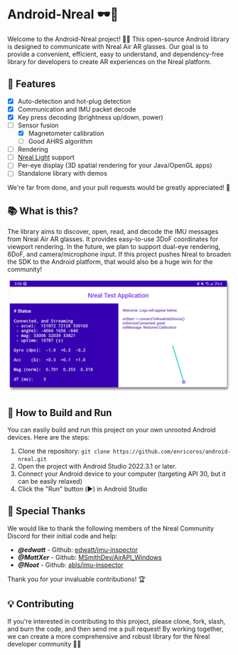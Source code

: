 # Android-Nreal 🕶️📱

Welcome to the Android-Nreal project! 🎉👋 This open-source Android library is designed to
communicate with Nreal Air AR glasses. Our goal is to provide a convenient,
efficient, easy to understand, and dependency-free library for developers to create AR
experiences on the Nreal platform.

## 🌟 Features

- [x] Auto-detection and hot-plug detection
- [x] Communication and IMU packet decode
- [x] Key press decoding (brightness up/down, power)
- [ ] Sensor fusion
  - [x] Magnetometer calibration
  - [ ] Good AHRS algorithm
- [ ] Rendering
- [ ] [Nreal Light](https://www.nreal.ai/light/) support
- [ ] Per-eye display (3D spatial rendering for your Java/OpenGL apps)
- [ ] Standalone library with demos

We're far from done, and your pull requests would be greatly appreciated! 🤝

## 📚 What is this?

The library aims to discover, open, read, and decode the IMU messages from Nreal Air AR glasses. It
provides easy-to-use 3DoF coordinates for viewport rendering. In the future, we plan to support
dual-eye rendering, 6DoF, and camera/microphone input. If this project pushes Nreal to broaden
the SDK to the Android platform, that would also be a huge win for the community!

<img src="docs/screenshot_test_app_landscape_vector.png" alt="Screenshot" width="800" />

## 🚀 How to Build and Run

You can easily build and run this project on your own unrooted Android devices. Here are the steps:

1. Clone the repository: `git clone https://github.com/enricoros/android-nreal.git`
2. Open the project with Android Studio 2022.3.1 or later.
3. Connect your Android device to your computer (targeting API 30, but it can be easily relaxed)
4. Click the "Run" button (▶️) in Android Studio

## 🙌 Special Thanks

We would like to thank the following members of the Nreal Community Discord for their initial code
and help:

- ***@edwatt*** - Github: [edwatt/imu-inspector](https://github.com/edwatt/imu-inspector)
- ***@MattXer*** - Github: [MSmithDev/AirAPI_Windows](https://github.com/MSmithDev/AirAPI_Windows)
- ***@Noot*** - Github: [abls/imu-inspector](https://github.com/abls/imu-inspector)

Thank you for your invaluable contributions! 🏆

## 💡 Contributing

If you're interested in contributing to this project, please clone, fork, slash, and burn the code,
and then send me a pull request! By working together, we can create a more comprehensive and robust
library for the Nreal developer community 🚀🌟
